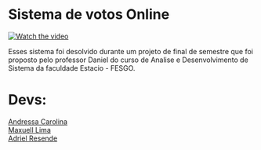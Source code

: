 # Sistema de votos Online
[![Watch the video](https://j.gifs.com/k8qX4J.gif)](https://youtu.be/BV8Cy9k3p8A)

Esses sistema foi desolvido durante um projeto de final de semestre que foi proposto pelo professor Daniel do curso de Analise e Desenvolvimento de Sistema da faculdade Estacio - FESGO. 

<h1>  Devs: </h1>
<a href="https://github.com/ddessak"> Andressa Carolina</a>
<br>
<a href="https://github.com/Maxuell123"> Maxuell Lima</a>
<br>
<a href="https://github.com/adrielresende"> Adriel Resende</a>

